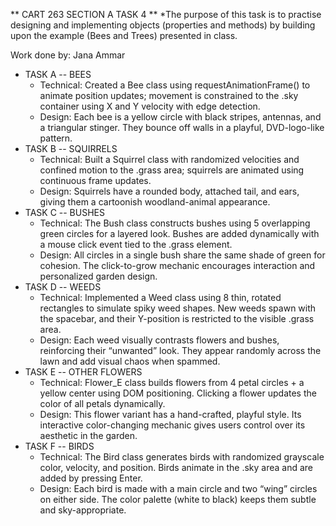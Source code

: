 ** CART 263 SECTION A TASK 4 **
  *The purpose of this task is to practise designing and implementing objects (properties and methods) by building upon the example (Bees and Trees) presented in class.

Work done by: Jana Ammar 
  * TASK A -- BEES
    - Technical: Created a Bee class using requestAnimationFrame() to animate position updates; movement is constrained to the .sky container using X and Y velocity with edge detection.
    - Design: Each bee is a yellow circle with black stripes, antennas, and a triangular stinger. They bounce off walls in a playful, DVD-logo-like pattern.
  * TASK B -- SQUIRRELS
    - Technical: Built a Squirrel class with randomized velocities and confined motion to the .grass area; squirrels are animated using continuous frame updates.
    - Design: Squirrels have a rounded body, attached tail, and ears, giving them a cartoonish woodland-animal appearance.
  * TASK C -- BUSHES
    - Technical: The Bush class constructs bushes using 5 overlapping green circles for a layered look. Bushes are added dynamically with a mouse click event tied to the .grass element.
    - Design: All circles in a single bush share the same shade of green for cohesion. The click-to-grow mechanic encourages interaction and personalized garden design.
  * TASK D -- WEEDS
    - Technical: Implemented a Weed class using 8 thin, rotated rectangles to simulate spiky weed shapes. New weeds spawn with the spacebar, and their Y-position is restricted to the visible .grass area.
    - Design: Each weed visually contrasts flowers and bushes, reinforcing their “unwanted” look. They appear randomly across the lawn and add visual chaos when spammed.
  * TASK E -- OTHER FLOWERS
    - Technical: Flower_E class builds flowers from 4 petal circles + a yellow center using DOM positioning. Clicking a flower updates the color of all petals dynamically.
    - Design: This flower variant has a hand-crafted, playful style. Its interactive color-changing mechanic gives users control over its aesthetic in the garden.
  * TASK F -- BIRDS
    - Technical: The Bird class generates birds with randomized grayscale color, velocity, and position. Birds animate in the .sky area and are added by pressing Enter.
    - Design: Each bird is made with a main circle and two “wing” circles on either side. The color palette (white to black) keeps them subtle and sky-appropriate.
